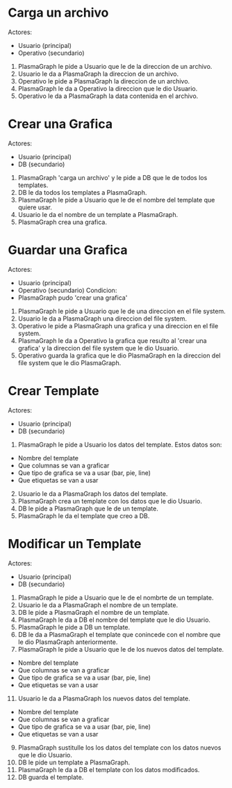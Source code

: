 Carga un archivo
==================

Actores:
 + Usuario (principal)
 + Operativo (secundario)

1. PlasmaGraph le pide a Usuario que le de la direccion de un archivo.
2. Usuario le da a PlasmaGraph la direccion de un archivo.
4. Operativo le pide a PlasmaGraph la direccion de un archivo.
5. PlasmaGraph le da a Operativo la direccion que le dio Usuario.
6. Operativo le da a PlasmaGraph la data contenida en el archivo.

Crear una Grafica
==================

Actores:
 + Usuario (principal)
 + DB (secundario)

1. PlasmaGraph 'carga un archivo' y le pide a DB que le de todos los templates.
2. DB le da todos los templates a PlasmaGraph.
3. PlasmaGraph le pide a Usuario que le de el nombre del template que quiere usar.
4. Usuario le da el nombre de un template a PlasmaGraph.
5. PlasmaGraph crea una grafica.


Guardar una Grafica
====================

Actores:
 + Usuario (principal)
 + Operativo (secundario)
Condicion:
 + PlasmaGraph pudo 'crear una grafica'

1. PlasmaGraph le pide a Usuario que le de una direccion en el file system.
2. Usuario le da a PlasmaGraph una direccion del file system.
3. Operativo le pide a PlasmaGraph una grafica y una direccion en el file system.
4. PlasmaGraph le da a Operativo la grafica que resulto al 'crear una grafica' y la direccion del file system que le dio Usuario.
5. Operativo guarda la grafica que le dio PlasmaGraph en la direccion del file system que le dio PlasmaGraph.


Crear Template
==================

Actores:
 + Usuario (principal)
 + DB (secundario)

1. PlasmaGraph le pide a Usuario los datos del template. Estos datos son:
 + Nombre del template
 + Que columnas se van a graficar
 + Que tipo de grafica se va a usar (bar, pie, line)
 + Que etiquetas se van a usar
2. Usuario le da a PlasmaGraph los datos del template.
3. PlasmaGraph crea un template con los datos que le dio Usuario.
4. DB le pide a PlasmaGraph que le de un template.
5. PlasmaGraph le da el template que creo a DB.


Modificar un Template
======================

Actores:
 + Usuario (principal)
 + DB (secundario)

1. PlasmaGraph le pide a Usuario que le de el nombrte de un template.
2. Usuario le da a PlasmaGraph el nombre de un template.
4. DB le pide a PlasmaGraph el nombre de un template.
5. PlasmaGraph le da a DB el nombre del template que le dio Usuario.
7. PlasmaGraph le pide a DB un template.
8. DB le da a PlasmaGraph el template que conincede con el nombre que le dio PlasmaGraph anteriormente.
10. PlasmaGraph le pide a Usuario que le de los nuevos datos del template.
 + Nombre del template
 + Que columnas se van a graficar
 + Que tipo de grafica se va a usar (bar, pie, line)
 + Que etiquetas se van a usar
11. Usuario le da a PlasmaGraph los nuevos datos del template.
 + Nombre del template
 + Que columnas se van a graficar
 + Que tipo de grafica se va a usar (bar, pie, line)
 + Que etiquetas se van a usar
9. PlasmaGraph sustitulle los los datos del template con los datos nuevos que le dio Usuario.
10. DB le pide un template a PlasmaGraph.
13. PlasmaGraph le da a DB el template con los datos modificados.
14. DB guarda el template.

